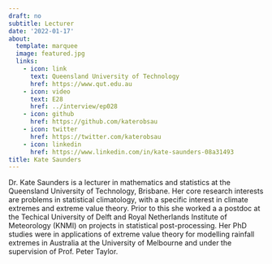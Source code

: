 ```yaml
---
draft: no
subtitle: Lecturer
date: '2022-01-17'
about:
  template: marquee
  image: featured.jpg
  links:
    - icon: link
      text: Queensland University of Technology
      href: https://www.qut.edu.au
    - icon: video
      text: E28
      href: ../interview/ep028
    - icon: github
      href: https://github.com/katerobsau
    - icon: twitter
      href: https://twitter.com/katerobsau
    - icon: linkedin
      href: https://www.linkedin.com/in/kate-saunders-08a31493
title: Kate Saunders
---
```


Dr. Kate Saunders is a lecturer in mathematics and statistics at the Queensland University of Technology, Brisbane. Her core research interests are problems in statistical climatology, with a specific interest in climate extremes and extreme value theory. Prior to this she worked a a postdoc at the Techical University of Delft and Royal Netherlands Institute of Meteorology (KNMI) on projects in statistical post-processing. Her PhD studies were in applications of extreme value theory for modelling rainfall extremes in Australia at the University of Melbourne and under the supervision of Prof. Peter Taylor.
